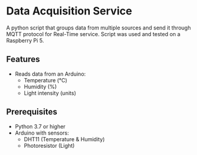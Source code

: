 # Data Acquisition Service

A python script that groups data from multiple sources and send it through MQTT protocol for Real-Time service. Script was used and tested on a Raspberry Pi 5.

## Features
- Reads data from an Arduino:
  - Temperature (°C)
  - Humidity (%)
  - Light intensity (units)

## Prerequisites
- Python 3.7 or higher
- Arduino with sensors:
  - DHT11 (Temperature & Humidity)
  - Photoresistor (Light)
